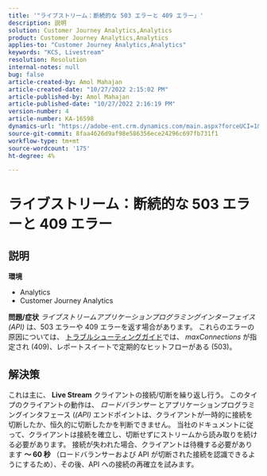 ```yaml
---
title: '"ライブストリーム：断続的な 503 エラーと 409 エラー」'
description: 説明
solution: Customer Journey Analytics,Analytics
product: Customer Journey Analytics,Analytics
applies-to: "Customer Journey Analytics,Analytics"
keywords: "KCS, Livestream"
resolution: Resolution
internal-notes: null
bug: false
article-created-by: Amol Mahajan
article-created-date: "10/27/2022 2:15:02 PM"
article-published-by: Amol Mahajan
article-published-date: "10/27/2022 2:16:19 PM"
version-number: 4
article-number: KA-16598
dynamics-url: "https://adobe-ent.crm.dynamics.com/main.aspx?forceUCI=1&pagetype=entityrecord&etn=knowledgearticle&id=ac1f17bc-0156-ed11-bba2-6045bd006793"
source-git-commit: 8faa4626d9af98e586356ece24296c697fb731f1
workflow-type: tm+mt
source-wordcount: '175'
ht-degree: 4%

---
```


# ライブストリーム：断続的な 503 エラーと 409 エラー

## 説明

<b>環境</b>
- Analytics
- Customer Journey Analytics

<b>問題/症状</b>
*ライブストリームアプリケーションプログラミングインターフェイス (API)* は、503 エラーや 409 エラーを返す場合があります。 これらのエラーの原因については、 [トラブルシューティングガイド](https://github.com/AdobeDocs/analytics-1.4-apis/blob/master/docs/live-stream-api/troubleshooting.md)では、 *maxConnections* が指定され (409)、レポートスイートで定期的なヒットフローがある (503)。


## 解決策


これは主に、 <b>Live Stream</b> クライアントの接続/切断を繰り返し行う。 このタイプのクライアントの動作は、 *ロードバランサー* とアプリケーションプログラミングインタフェース (*(API)* エンドポイントは、クライアントが一時的に接続を切断したか、恒久的に切断したかを判断できません。 当社のドキュメントに従って、クライアントは接続を確立し、切断せずにストリームから読み取りを続ける必要があります。 接続が失われた場合、クライアントは待機する必要があります <b>～ 60 秒</b> （ロードバランサーおよび API が切断された接続を認識できるようにするため）、その後、API への接続の再確立を試みます。
